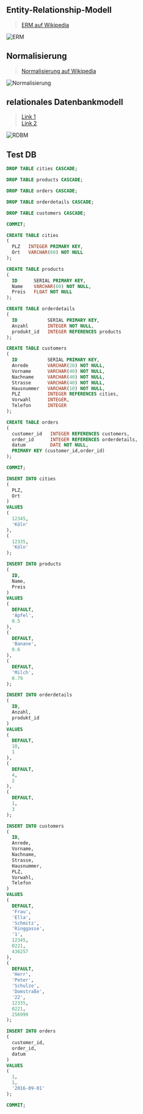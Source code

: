 ## Entity-Relationship-Modell
> [ERM auf Wikipedia](https://de.wikipedia.org/wiki/Entity-Relationship-Modell)

![ERM](erm.png)

## Normalisierung
> [Normalisierung auf Wikipedia](https://de.wikipedia.org/wiki/Normalisierung_(Datenbank))

![Normalisierung](normalisierung.jpg)

## relationales Datenbankmodell
> [Link 1](https://tinohempel.de/info/info/datenbank/erm2codd.htm)  
> [Link 2](http://www.inf-schule.de/information/datenbanksysteme/ermodelle/datenmodell)

![RDBM](rdbm.png)

## Test DB
```sql
DROP TABLE cities CASCADE;

DROP TABLE products CASCADE;

DROP TABLE orders CASCADE;

DROP TABLE orderdetails CASCADE;

DROP TABLE customers CASCADE;

COMMIT;

CREATE TABLE cities 
(
  PLZ   INTEGER PRIMARY KEY,
  Ort   VARCHAR(60) NOT NULL
);

CREATE TABLE products 
(
  ID      SERIAL PRIMARY KEY,
  Name    VARCHAR(60) NOT NULL,
  Preis   FLOAT NOT NULL
);

CREATE TABLE orderdetails 
(
  ID           SERIAL PRIMARY KEY,
  Anzahl       INTEGER NOT NULL,
  produkt_id   INTEGER REFERENCES products
);

CREATE TABLE customers 
(
  ID           SERIAL PRIMARY KEY,
  Anrede       VARCHAR(20) NOT NULL,
  Vorname      VARCHAR(40) NOT NULL,
  Nachname     VARCHAR(40) NOT NULL,
  Strasse      VARCHAR(40) NOT NULL,
  Hausnummer   VARCHAR(10) NOT NULL,
  PLZ          INTEGER REFERENCES cities,
  Vorwahl      INTEGER,
  Telefon      INTEGER
);

CREATE TABLE orders 
(
  customer_id   INTEGER REFERENCES customers,
  order_id      INTEGER REFERENCES orderdetails,
  datum         DATE NOT NULL,
  PRIMARY KEY (customer_id,order_id)
);

COMMIT;

INSERT INTO cities
(
  PLZ,
  Ort
)
VALUES
(
  12345,
  'Köln'
),
(
  12335,
  'Köln'
);

INSERT INTO products
(
  ID,
  Name,
  Preis
)
VALUES
(
  DEFAULT,
  'Apfel',
  0.5
),
(
  DEFAULT,
  'Banane',
  0.6
),
(
  DEFAULT,
  'Milch',
  0.79
);

INSERT INTO orderdetails
(
  ID,
  Anzahl,
  produkt_id
)
VALUES
(
  DEFAULT,
  10,
  1
),
(
  DEFAULT,
  4,
  2
),
(
  DEFAULT,
  1,
  3
);

INSERT INTO customers
(
  ID,
  Anrede,
  Vorname,
  Nachname,
  Strasse,
  Hausnummer,
  PLZ,
  Vorwahl,
  Telefon
)
VALUES
(
  DEFAULT,
  'Frau',
  'Ella',
  'Schmitz',
  'Ringgasse',
  '1',
  12345,
  0221,
  436257
),
(
  DEFAULT,
  'Herr',
  'Peter',
  'Schulze',
  'Domstraße',
  '22',
  12335,
  0221,
  256999
);

INSERT INTO orders
(
  customer_id,
  order_id,
  datum
)
VALUES
(
  1,
  1,
  '2016-09-01'
);

COMMIT;


```